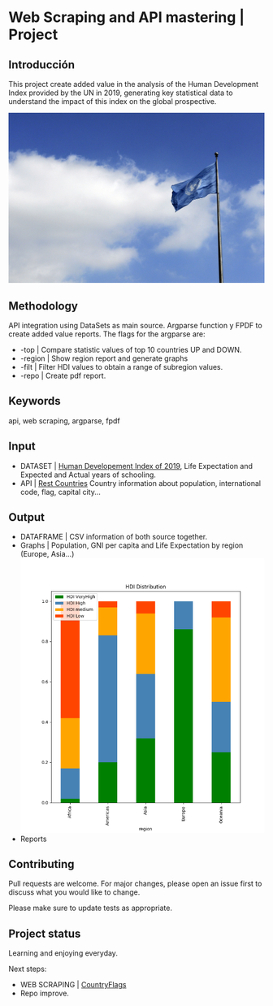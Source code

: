 # Web Scraping and API mastering | Project

## Introducción
This project create added value in the analysis of the Human Development Index provided by the UN in 2019, generating key statistical data to understand the impact of this index on the global prospective.

![Flag](INPUT/Flag.jpg)

## Methodology
API integration using DataSets as main source. Argparse function y FPDF to create added value reports. The flags for the argparse are:
 - -top | Compare statistic values of top 10 countries UP and DOWN.
 - -region | Show region report and generate graphs
 - -filt | Filter HDI values to obtain a range of subregion values.
 - -repo | Create pdf report.

## Keywords
api, web scraping, argparse, fpdf

## Input
- DATASET | [Human Developement Index of 2019](http://hdr.undp.org/en/content/human-development-index-hdi), Life Expectation and Expected and Actual years of schooling. 
- API | [Rest Countries](https://restcountries.eu/) Country information about population, international code, flag, capital city...


## Output
- DATAFRAME | CSV information of both source together.
- Graphs | Population, GNI per capita and Life Expectation by region (Europe, Asia...)
![HDI distribution](OUTPUT/region_HDIdistribution.png)
- Reports

## Contributing
Pull requests are welcome. For major changes, please open an issue first to discuss what you would like to change.

Please make sure to update tests as appropriate.

## Project status
Learning and enjoying everyday.

Next steps:
- WEB SCRAPING | [CountryFlags](https://www.countryflags.io/)
- Repo improve.
